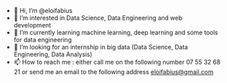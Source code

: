 - 👋 Hi, I’m @eloifabius
- 👀 I’m interested in Data Science, Data Engineering and web development
- 🌱 I’m currently learning machine learning, deep learning and some tools for data engineering
- 💞️ I’m looking for an internship in big data (Data Science, Data Engineering, Data Analysis)
- 📫 How to reach me : either call me on the following number 07 55 32 68 21 or send me an email to the following address eloifabius@gmail.com

<!---
eloifabius/eloifabius is a ✨ special ✨ repository because its `README.md` (this file) appears on your GitHub profile.
You can click the Preview link to take a look at your changes.
--->
